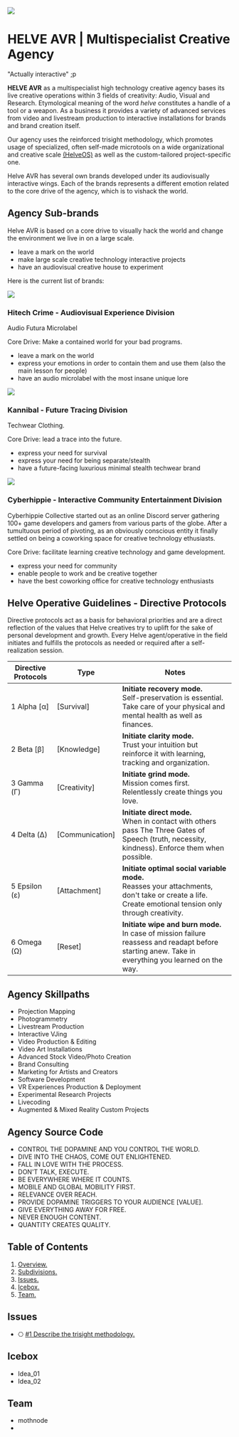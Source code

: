 ![](/assets/readme_visuals/helveavr_dark.png)

<a name="overview"></a>
# HELVE AVR | Multispecialist Creative Agency  

"Actually interactive" ;p

**HELVE AVR** as a multispecialist high technology creative agency bases its live creative operations within 3 fields of creativity: Audio, Visual and Research. Etymological meaning of the word *helve* constitutes a handle of a tool or a weapon. As a business it provides a variety of advanced services from video and livestream production to interactive installations for brands and brand creation itself. 

Our agency uses the reinforced trisight methodology, which promotes usage of specialized, often self-made microtools on a wide organizational and creative scale [(HelveOS)](https://github.com/HELVE/helveOS) as well as the custom-tailored project-specific one.

Helve AVR has several own brands developed under its audiovisually interactive wings. Each of the brands represents a different emotion related to the core drive of the agency, which is to vishack the world.

<a name="divisions"></a>
## Agency Sub-brands

Helve AVR is based on a core drive to visually hack the world and change the environment we live in on a large scale.
- leave a mark on the world
- make large scale creative technology interactive projects
- have an audiovisual creative house to experiment

Here is the current list of brands:

![](assets/readme_visuals/example-dual-gallery.png)

### **Hitech Crime - Audiovisual Experience Division** 

Audio Futura Microlabel 

Core Drive: Make a contained world for your bad programs.
- leave a mark on the world
- express your emotions in order to contain them and use them (also the main lesson for people)
- have an audio microlabel with the most insane unique lore

![](assets/readme_visuals/example-dual-gallery.png)

### **Kannibal - Future Tracing Division** 

Techwear Clothing. 

Core Drive: lead a trace into the future.
- express your need for survival
- express your need for being separate/stealth
- have a future-facing luxurious minimal stealth techwear brand

![](assets/readme_visuals/example-dual-gallery.png)

### **Cyberhippie - Interactive Community Entertainment Division**

Cyberhippie Collective started out as an online Discord server gathering 100+ game developers and gamers from various parts of the globe. After a tumultuous period of pivoting, as an obviously conscious entity it finally settled on being a coworking space for creative technology ethusiasts.

Core Drive: facilitate learning creative technology and game development.

- express your need for community
- enable people to work and be creative together
- have the best coworking office for creative technology enthusiasts

## Helve Operative Guidelines - Directive Protocols

Directive protocols act as a basis for behavioral priorities and are a direct reflection of the values that Helve creatives try to uplift for the sake of personal development and growth. Every Helve agent/operative in the field initiates and fulfills the protocols as needed or required after a self-realization session. 

Directive Protocols | Type | Notes
------------ | ------------- | -------------
1 Alpha [α] | [Survival] | **Initiate recovery mode.** <br> Self-preservation is essential. Take care of your physical and mental health as well as finances.
2 Beta [β] | [Knowledge] | **Initiate clarity mode.** <br> Trust your intuition but reinforce it with learning, tracking and organization. 
3 Gamma (Γ) | [Creativity] | **Initiate grind mode.** <br> Mission comes first. Relentlessly create things you love.
4 Delta (Δ) | [Communication] | **Initiate direct mode.** <br> When in contact with others pass The Three Gates of Speech (truth, necessity, kindness). Enforce them when possible.
5 Epsilon (ε) | [Attachment] | **Initiate optimal social variable mode.** <br> Reasses your attachments, don't take or create a life. Create emotional tension only through creativity.
6 Omega (Ω) | [Reset] | **Initiate wipe and burn mode.** <br> In case of mission failure reassess and readapt before starting anew. Take in everything you learned on the way.

## Agency Skillpaths

* Projection Mapping
* Photogrammetry
* Livestream Production
* Interactive VJing
* Video Production & Editing 
* Video Art Installations
* Advanced Stock Video/Photo Creation 
* Brand Consulting 
* Marketing for Artists and Creators 
* Software Development
* VR Experiences Production & Deployment
* Experimental Research Projects
* Livecoding
* Augmented & Mixed Reality Custom Projects

## Agency Source Code

* CONTROL THE DOPAMINE AND YOU CONTROL THE WORLD.
* DIVE INTO THE CHAOS, COME OUT ENLIGHTENED.
* FALL IN LOVE WITH THE PROCESS.
* DON'T TALK, EXECUTE.
* BE EVERYWHERE WHERE IT COUNTS.
* MOBILE AND GLOBAL MOBILITY FIRST.
* RELEVANCE OVER REACH.
* PROVIDE DOPAMINE TRIGGERS TO YOUR AUDIENCE [VALUE].
* GIVE EVERYTHING AWAY FOR FREE.
* NEVER ENOUGH CONTENT.
* QUANTITY CREATES QUALITY.


## Table of Contents
1. [Overview.](#overview)
2. [Subdivisions.](#divisions)
3. [Issues.](#issues)
4. [Icebox.](#icebox)
7. [Team.](#team)

<a name="issues"></a>
## Issues
+ ⎔ [#1 Describe the trisight methodology.](https://github.com/HELVE/helve-intro/issues/1)

<a name="icebox"></a>
## Icebox
+ Idea_01
+ Idea_02

<a name="team"></a>
## Team

+ mothnode
+

